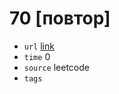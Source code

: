 # 70 [повтор]
- `url` [link](https://leetcode.com/problems/climbing-stairs/description/?envType=daily-question&envId=2024-01-18)
- `time` 0
- `source` leetcode
- `tags` 